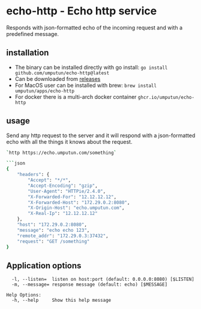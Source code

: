 # echo-http - Echo http service

Responds with json-formatted echo of the incoming request and with a predefined message.

## installation

- The binary can be installed directly with go install: `go install github.com/umputun/echo-http@latest`
- Can be downloaded from [releases](https://github.com/umputun/echo-http/releases)
- For MacOS user can be installed with brew: `brew install umputun/apps/echo-http`
- For docker there is a multi-arch docker container `ghcr.io/umputun/echo-http`


## usage

Send any http request to the server and it will respond with a json-formatted echo with all the things it knows about the request.

```sh
`http https://echo.umputun.com/something`

```json
{
    "headers": {
        "Accept": "*/*",
        "Accept-Encoding": "gzip",
        "User-Agent": "HTTPie/2.4.0",
        "X-Forwarded-For": "12.12.12.12",
        "X-Forwarded-Host": "172.29.0.2:8080",
        "X-Origin-Host": "echo.umputun.com",
        "X-Real-Ip": "12.12.12.12"
    },
    "host": "172.29.0.2:8080",
    "message": "echo echo 123",
    "remote_addr": "172.29.0.3:37432",
    "request": "GET /something"
}
```

## Application options

```
  -l, --listen=  listen on host:port (default: 0.0.0.0:8080) [$LISTEN]
  -m, --message= response message (default: echo) [$MESSAGE]

Help Options:
  -h, --help     Show this help message
```
